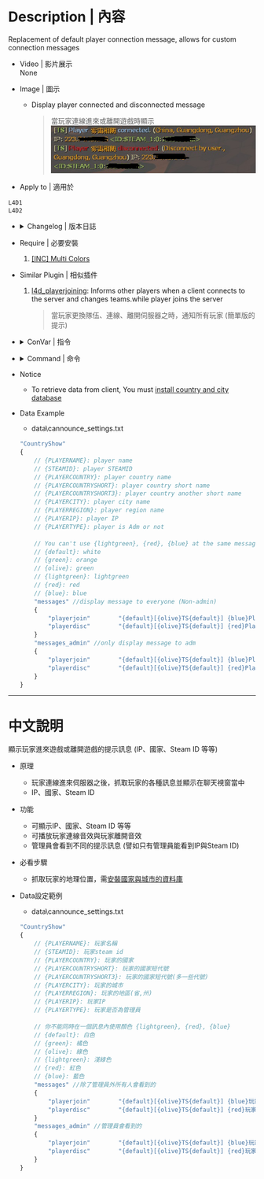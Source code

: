 
# Description | 內容
Replacement of default player connection message, allows for custom connection messages

* Video | 影片展示
<br/>None

* Image | 圖示
	* Display player connected and disconnected  message
		> 當玩家連線進來或離開遊戲時顯示
		<br/>![cannounce_1](image/cannounce_1.jpg)

* Apply to | 適用於
```
L4D1
L4D2
```

* <details><summary>Changelog | 版本日誌</summary>

	* v2.0 (2022-12-1)
        * Remove GeoIPCity (GeoIP2 is now included with SourceMod 1.11.6703.)
		* Remove player custom message (No one cares about it!)

	* v1.9
        * Remake Code

	* v1.8
        * [Original Plugin by Arg!](https://forums.alliedmods.net/showthread.php?t=77306)
</details>

* Require | 必要安裝
	1. [[INC] Multi Colors](https://github.com/fbef0102/L4D1_2-Plugins/releases/tag/Multi-Colors)

* Similar Plugin | 相似插件
	1. [l4d_playerjoining](https://github.com/fbef0102/Game-Private_Plugin/tree/main/Plugin_%E6%8F%92%E4%BB%B6/Server_伺服器/l4d_playerjoining): Informs other players when a client connects to the server and changes teams.while player joins the server
    	> 當玩家更換隊伍、連線、離開伺服器之時，通知所有玩家 (簡單版的提示)

* <details><summary>ConVar | 指令</summary>

	* cfg\sourcemod\cannounce.cfg
		```php
		// [1|0] if 1 then displays connect message after admin check and allows the {PLAYERTYPE} placeholder. If 0 displays connect message on client auth (earlier) and disables the {PLAYERTYPE} placeholder
		sm_ca_connectdisplaytype "1"

		// Time to ignore all player join sounds on a map load
		sm_ca_mapstartnosound "30.0"

		// Plays a specified (sm_ca_playdiscsoundfile) sound on player discconnect
		sm_ca_playdiscsound "0"

		// Sound to play on player discconnect if sm_ca_playdiscsound = 1
		sm_ca_playdiscsoundfile "weapons\cguard\charging.wav"

		// Plays a specified (sm_ca_playsoundfile) sound on player connect
		sm_ca_playsound "1"

		// Sound to play on player connect if sm_ca_playsound = 1
		// -
		// Default: "ambient\alarms\klaxon1.wav"
		sm_ca_playsoundfile "ambient\alarms\klaxon1.wav"

		// displays enhanced message when player connects
		sm_ca_showenhanced "1"

		// displays a different enhanced message to admin players (ADMFLAG_GENERIC)
		sm_ca_showenhancedadmins "1"

		// displays enhanced message when player disconnects
		sm_ca_showenhanceddisc "1"

		// shows standard player connected message
		sm_ca_showstandard "0"

		// shows standard player discconnected message
		sm_ca_showstandarddisc "0"
		```
</details>

* <details><summary>Command | 命令</summary>

	None
</details>

* Notice
	* To retrieve data from client, You must [install country and city database](https://github.com/fbef0102/Game-Private_Plugin/tree/main/Tutorial_%E6%95%99%E5%AD%B8%E5%8D%80/English/Server/Install_Other_File#country-and-city-database)

* Data Example
	* data\cannounce_settings.txt
	```php
	"CountryShow"
	{
		// {PLAYERNAME}: player name
		// {STEAMID}: player STEAMID
		// {PLAYERCOUNTRY}: player country name
		// {PLAYERCOUNTRYSHORT}: player country short name
		// {PLAYERCOUNTRYSHORT3}: player country another short name
		// {PLAYERCITY}: player city name
		// {PLAYERREGION}: player region name
		// {PLAYERIP}: player IP
		// {PLAYERTYPE}: player is Adm or not

		// You can't use {lightgreen}, {red}, {blue} at the same message
		// {default}: white
		// {green}: orange
		// {olive}: green
		// {lightgreen}: lightgreen
		// {red}: red
		// {blue}: blue
		"messages" //display message to everyone (Non-admin)
		{
			"playerjoin"		"{default}[{olive}TS{default}] {blue}Player {green}{PLAYERNAME} {blue}connected{default}. ({green}{PLAYERCOUNTRY}{default}) {olive}<ID:{STEAMID}>"
			"playerdisc"		"{default}[{olive}TS{default}] {red}Player {green}{PLAYERNAME} {red}disconnected{default}. ({green}{DISC_REASON}{default}) {olive}<ID:{STEAMID}>"
		}
		"messages_admin" //only display message to adm
		{
			"playerjoin"		"{default}[{olive}TS{default}] {blue}Player {green}{PLAYERNAME} {blue}connected{default}. ({green}{PLAYERCOUNTRY}{default}) IP: {green}{PLAYERIP}{default} {olive}<ID:{STEAMID}>"
			"playerdisc"		"{default}[{olive}TS{default}] {red}Player {green}{PLAYERNAME} {red}disconnected{default}. ({green}{DISC_REASON}{default}) IP: {green}{PLAYERIP}{default} {olive}<ID:{STEAMID}>"
		}
	}
	```

- - - -
# 中文說明
顯示玩家進來遊戲或離開遊戲的提示訊息 (IP、國家、Steam ID 等等)

* 原理
    * 玩家連線進來伺服器之後，抓取玩家的各種訊息並顯示在聊天視窗當中
    * IP、國家、Steam ID

* 功能
    * 可顯示IP、國家、Steam ID 等等
    * 可播放玩家連線音效與玩家離開音效
    * 管理員會看到不同的提示訊息 (譬如只有管理員能看到IP與Steam ID)

* 必看步驟
	* 抓取玩家的地理位置，需[安裝國家與城市的資料庫](https://github.com/fbef0102/Game-Private_Plugin/tree/main/Tutorial_%E6%95%99%E5%AD%B8%E5%8D%80/Chinese_%E7%B9%81%E9%AB%94%E4%B8%AD%E6%96%87/Server/%E5%AE%89%E8%A3%9D%E5%85%B6%E4%BB%96%E6%AA%94%E6%A1%88%E6%95%99%E5%AD%B8#%E5%AE%89%E8%A3%9D%E5%9C%8B%E5%AE%B6%E8%88%87%E5%9F%8E%E5%B8%82%E7%9A%84%E8%B3%87%E6%96%99%E5%BA%AB)


* Data設定範例
	* data\cannounce_settings.txt
	```php
	"CountryShow"
	{
		// {PLAYERNAME}: 玩家名稱
		// {STEAMID}: 玩家steam id
		// {PLAYERCOUNTRY}: 玩家的國家
		// {PLAYERCOUNTRYSHORT}: 玩家的國家短代號
		// {PLAYERCOUNTRYSHORT3}: 玩家的國家短代號(多一些代號)
		// {PLAYERCITY}: 玩家的城市
		// {PLAYERREGION}: 玩家的地區(省,州)
		// {PLAYERIP}: 玩家IP
		// {PLAYERTYPE}: 玩家是否為管理員

		// 你不能同時在一個訊息內使用顏色 {lightgreen}, {red}, {blue}
		// {default}: 白色
		// {green}: 橘色
		// {olive}: 綠色
		// {lightgreen}: 淺綠色
		// {red}: 紅色
		// {blue}: 藍色
		"messages" //除了管理員外所有人會看到的
		{
			"playerjoin"		"{default}[{olive}TS{default}] {blue}玩家 {green}{PLAYERNAME} {blue}來了{default}. ({green}{PLAYERCOUNTRY}{default})"
			"playerdisc"		"{default}[{olive}TS{default}] {red}玩家 {green}{PLAYERNAME} {red}跑了{default}. ({green}{DISC_REASON}{default})"
		}
		"messages_admin" //管理員會看到的
		{
			"playerjoin"		"{default}[{olive}TS{default}] {blue}玩家 {green}{PLAYERNAME} {blue}來了{default}. ({green}{PLAYERCOUNTRY}{default}) IP: {green}{PLAYERIP}{default} {olive}<ID:{STEAMID}>"
			"playerdisc"		"{default}[{olive}TS{default}] {red}玩家 {green}{PLAYERNAME} {red}跑了{default}. ({green}{DISC_REASON}{default}) IP: {green}{PLAYERIP}{default} {olive}<ID:{STEAMID}>"
		}
	}
	```



